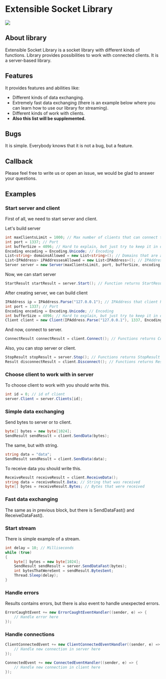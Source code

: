 # Extensible Socket Library
![](https://github.com/Linkovskiy/ExtensibleSocket/blob/master/Icon128.png?raw=true)

## About library

Extensible Socket Library is a socket library with different kinds of functions. Library provides possibilities to work with connected clients. It is a server-based library.

## Features

It provides features and abilities like:
- Different kinds of data exchanging.
- Extremely fast data exchanging (there is an example below where you can learn how to use our library for streaming).
- Different kinds of work with clients.
- **Also this list will be supplemented.**

## Bugs

It is simple. Everybody knows that it is not a bug, but a feature.

## Callback

Please feel free to write us or open an issue, we would be glad to answer your questions.

## Examples

### Start server and client

First of all, we need to start server and client.

Let&apos;s build server

```csharp
int maxClientsLimit = 1000; // Max number of clients that can connect to server
int port = 1337; // Port
int bufferSize = 4096; // Hard to explain, but just try to keep it in distance between 1024 and 20480 (the more bufferSize, the more speed, but actually to get very high speed use SendDataFast() function)
Encoding encoding = Encoding.Unicode; // Encoding
List<string> domainsAllowed = new List<string>(); // Domains that are allowed, keep it empty to allow all domains
List<IPAddress> iPAddressesAllowed = new List<IPAddress>(); // IPAddresses that are allowed, keep it empty to allow all IPAddresses
Server server = new Server(maxClientsLimit, port, bufferSize, encoding, domainsAllowed, iPAddressesAllowed);
```

Now, we can start server

```csharp
StartResult startResult = server.Start(); // Function returns StartResult that contains information about errors and another kinds of data
```

After creating server, we can build client

```csharp
IPAddress ip = IPAddress.Parse("127.0.0.1"); // IPAddress that client have to connect to
int port = 1337; // Port
Encoding encoding = Encoding.Unicode; // Encoding
int bufferSize = 4096; // Hard to explain, but just try to keep it in distance between 1024 and 20480 (the more bufferSize, the more speed, but actually to get very high speed use SendDataFast() function)
Client client = new Client(IPAddress.Parse("127.0.0.1"), 1337, Encoding.Unicode, 4096);
```

And now, connect to server.

```csharp
ConnectResult connectResult = client.Connect(); // Functions returns ConnectResult that contains information about errors and another kinds of data
```

Also, you can stop server or client.

```csharp
StopResult stopResult = server.Stop(); // Functions returns StopResult that contains information about errors and another kinds of data
Result disconnectResult = client.Disconnect(); // Functions returns Result that contains information about errors and another kinds of data
```

### Choose client to work with in server

To choose client to work with you should write this.

```csharp
int id = 0; // id of client
server.Client = server.Clients[id];
```

### Simple data exchanging

Send bytes to server or to client.

```csharp
byte[] bytes = new byte[1024];
SendResult sendResult = client.SendData(bytes);
```

The same, but with string.

```csharp
string data = "data";
SendResult sendResult = client.SendData(data);
```

To receive data you should write this.

```csharp
ReceiveResult receiveResult = client.ReceiveData();
string data = receiveResult.Data; // String that was received
byte[] bytes = receiveResult.Bytes; // Bytes that were received
```

### Fast data exchanging

The same as in previous block, but there is SendDataFast() and ReceiveDataFast().

### Start stream

There is simple example of a stream.

```csharp
int delay = 10; // Milliseconds
while (true)
{
	byte[] bytes = new byte[1024];
	SendResult sendResult = server.SendDataFast(bytes);
	int bytesThatWereSent = sendResult.BytesSent;
	Thread.Sleep(delay);
}
```

### Handle errors

Results contains errors, but there is also event to handle unexpected errors.

```csharp
ErrorCaughtEvent += new ErrorCaughtEventHandler((sender, e) => {
	// Handle error here
});
```

### Handle connections

```csharp
ClientConnectedEvent += new ClientConnectedEventHandler((sender, e) => {
	// Handle new connection in server here
});
```

```csharp
ConnectedEvent += new ConnectedEventHandler((sender, e) => {
	// Handle new connection in client here
});
```